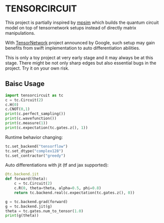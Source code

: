 # TENSORCIRCUIT

This project is partially inspired by [mpsim](https://github.com/grmlarose/mpsim) which builds the quantum circuit model on top of tensornetwork setups instead of directly matrix manipulations.

With [TensorNetwork](https://github.com/google/TensorNetwork) project announced by Google, such setup may gain benefits from swift implementation to auto differentiation abilities.

This is only a toy project at very early stage and it may always be at this stage. There might be not only sharp edges but also essential bugs in the project.
Try it on your own risk.

## Baisc Usage

```python
import tensorcircuit as tc
c = tc.Circuit(2)
c.H(0)
c.CNOT(0,1)
print(c.perfect_sampling())
print(c.wavefunction())
print(c.measure(1))
print(c.expectation(tc.gates.z(), 1))
```

Runtime behavior changing:

```python
tc.set_backend("tensorflow")
tc.set_dtype("complex128")
tc.set_contractor("greedy")
```

Auto differentiations with jit (tf and jax supported):

```python
@tc.backend.jit
def forward(theta):
    c = tc.Circuit(2)
    c.R(0, theta=theta, alpha=0.5, phi=0.8)
    return tc.backend.real(c.expectation(tc.gates.z(), 0))

g = tc.backend.grad(forward)
g = tc.backend.jit(g)
theta = tc.gates.num_to_tensor(1.0)
print(g(theta))
```